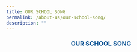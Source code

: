 ```yaml
---
title: OUR SCHOOL SONG
permalink: /about-us/our-school-song/
description: ""
---
```

### <center><span style="color: rgb(11, 83, 148)"> OUR SCHOOL SONG</span></center>
